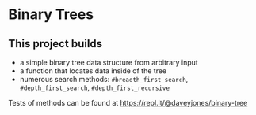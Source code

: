 # Binary Trees

## This project builds
* a simple binary tree data structure from arbitrary input
* a function that locates data inside of the tree
* numerous search methods: `#breadth_first_search`, `#depth_first_search`, `#depth_first_recursive`

Tests of methods can be found at https://repl.it/@daveyjones/binary-tree